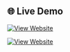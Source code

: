 ## 🌐 Live Demo
[![View Website](https://img.shields.io/badge/View%20Live%20Site-%230077B5?style=for-the-badge&logo=google-chrome&logoColor=white)]( https://lokesh-reddy-kambham.github.io/Frontend-Playground/Cafe-Menu/)


[![View Website](https://img.shields.io/badge/View%20Live%20Site-%230077B5?style=for-the-badge&logo=google-chrome&logoColor=white)]( https://lokesh-reddy-kambham.github.io/Frontend-Playground//)
